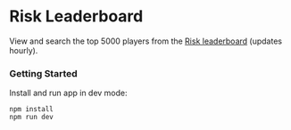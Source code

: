 # Risk Leaderboard

View and search the top 5000 players from
the [Risk leaderboard](https://www.hasbrorisk.com/en/leaderboard/2/1/rankPoints/1) (updates hourly).

### Getting Started

Install and run app in dev mode:

```shell
npm install
npm run dev
```
